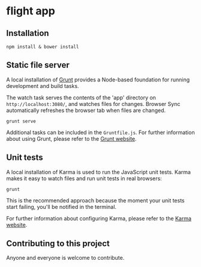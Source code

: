 # flight app

## Installation

```
npm install & bower install
```


## Static file server

A local installation of [Grunt](http://gruntjs.com) provides a Node-based
foundation for running development and build tasks.

The watch task serves the contents of the 'app' directory on
`http://localhost:3080/`, and watches files for changes. Browser Sync 
automatically refreshes the browser tab when files are changed.

```
grunt serve
```

Additional tasks can be included in the `Gruntfile.js`. For further information
about using Grunt, please refer to the [Grunt website](http://gruntjs.com/).


## Unit tests

A local installation of Karma is used to run the JavaScript unit tests.
Karma makes it easy to watch files and run unit tests in real browsers:

```
grunt
```

This is the recommended approach because the moment your unit tests start
failing, you'll be notified in the terminal.

For further information about configuring Karma, please refer to the [Karma
website](http://karma-runner.github.io/).


## Contributing to this project

Anyone and everyone is welcome to contribute.